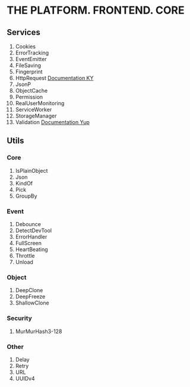 # THE PLATFORM. FRONTEND. CORE

## Services

1. Cookies
2. ErrorTracking
3. EventEmitter
4. FileSaving
5. Fingerprint
6. HttpRequest [Documentation KY](https://github.com/sindresorhus/ky)
7. JsonP
8. ObjectCache
9. Permission
10. RealUserMonitoring
11. ServiceWorker
12. StorageManager
13. Validation [Documentation Yup](https://github.com/jquense/yup)

## Utils

### Core

1. IsPlainObject
2. Json
3. KindOf
4. Pick
5. GroupBy

### Event

1. Debounce
2. DetectDevTool
3. ErrorHandler
4. FullScreen
5. HeartBeating
6. Throttle
7. Unload

### Object

1. DeepClone
2. DeepFreeze
3. ShallowClone

### Security

1. MurMurHash3-128

### Other

1. Delay
2. Retry
3. URL
4. UUIDv4
